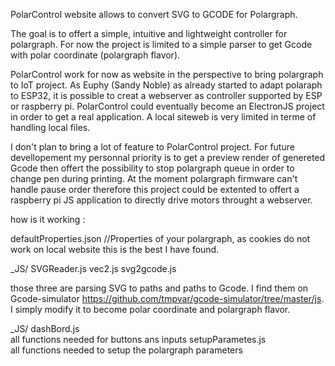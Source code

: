 PolarControl website allows to convert SVG to GCODE for Polargraph.

The goal is to offert a simple, intuitive and lightweight controller for polargraph.
For now the project is limited to a simple parser to get Gcode with polar coordinate (polargraph flavor).

PolarControl work for now as website in the perspective to bring polargraph to IoT project. As Euphy (Sandy Noble) as already started to adapt polaraph to ESP32, it is possible to creat a webserver as controller supported by ESP or raspberry pi. PolarControl could eventually become an ElectronJS project in order to get a real application. A local siteweb is very limited in terme of handling local files. 

I don't plan to bring a lot of feature to PolarControl project. 
For future devellopement my personnal priority is to get a preview render of genereted Gcode then offert the possibility to stop polargraph queue in order to change pen during printing. At the moment polargraph firmware can't handle pause order therefore this project could be extented to offert a raspberry pi JS application to directly drive motors throught a webserver.


how is it working :

defaultProperties.json //Properties of your polargraph, as cookies do not work on local website this is the best I have found.

_JS/
    SVGReader.js
    vec2.js
    svg2gcode.js
    
those three are parsing SVG to paths and paths to Gcode. I find them on Gcode-simulator https://github.com/tmpvar/gcode-simulator/tree/master/js. I simply modify it to become polar coordinate and polargraph flavor.

_JS/ 
    dashBord.js       
    all functions needed for buttons ans inputs
    setupParametes.js  
    all functions needed to setup the polargraph parameters
    




